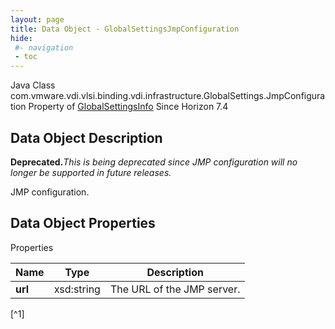 ```yaml
---
layout: page
title: Data Object - GlobalSettingsJmpConfiguration
hide:
 #- navigation
 - toc
---
```






Java Class
    com.vmware.vdi.vlsi.binding.vdi.infrastructure.GlobalSettings.JmpConfiguration
Property of
     [GlobalSettingsInfo](vdi.infrastructure.GlobalSettings.GlobalSettingsInfo.md#field_detail)
Since 
    Horizon 7.4

## Data Object Description 

**Deprecated.**_This is being deprecated since JMP configuration will no longer be supported in future releases._

JMP configuration. 

## Data Object Properties

Properties

Name |  Type |  Description   
---|---|---  
**url**|  xsd:string|  The URL of the JMP server.   


[^1]

  
  

  

